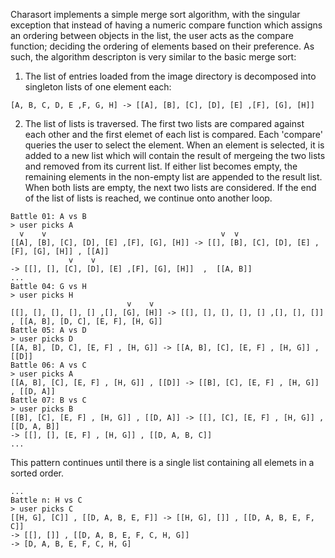 Charasort implements a simple merge sort algorithm, with the singular exception that instead of having a numeric compare function which assigns an ordering between objects in the list, the user acts as the compare function; deciding the ordering of elements based on their preference.  As such, the algorithm descripton is very similar to the basic merge sort:
1. The list of entries loaded from the image directory is decomposed into singleton lists of one element each:
```
[A, B, C, D, E ,F, G, H] -> [[A], [B], [C], [D], [E] ,[F], [G], [H]]
```
2. The list of lists is traversed.  The first two lists are compared against each other and the first elemet of each list is compared.  Each 'compare' queries the user to select the element.  When an element is selected, it is added to a new list which will contain the result of mergeing the two lists and removed from its current list.  If either list becomes empty, the remaining elements in the non-empty list are appended to the result list.  When both lists are empty, the next two lists are considered.  If the end of the list of lists is reached, we continue onto another loop.  
```
Battle 01: A vs B
> user picks A
  v    v                                       v  v
[[A], [B], [C], [D], [E] ,[F], [G], [H]] -> [[], [B], [C], [D], [E] ,[F], [G], [H]] , [[A]]
             v    v
-> [[], [], [C], [D], [E] ,[F], [G], [H]]  ,  [[A, B]]
...
Battle 04: G vs H
> user picks H
                          v    v
[[], [], [], [], [] ,[], [G], [H]] -> [[], [], [], [], [] ,[], [], []] , [[A, B], [D, C], [E, F], [H, G]]
Battle 05: A vs D
> user picks D
[[A, B], [D, C], [E, F] , [H, G]] -> [[A, B], [C], [E, F] , [H, G]] , [[D]]
Battle 06: A vs C
> user picks A
[[A, B], [C], [E, F] , [H, G]] , [[D]] -> [[B], [C], [E, F] , [H, G]] , [[D, A]]
Battle 07: B vs C
> user picks B
[[B], [C], [E, F] , [H, G]] , [[D, A]] -> [[], [C], [E, F] , [H, G]] , [[D, A, B]]
-> [[], [], [E, F] , [H, G]] , [[D, A, B, C]]
...
```
This pattern continues until there is a single list containing all elemets in a sorted order.  
```
...
Battle n: H vs C
> user picks C
[[H, G], [C]] , [[D, A, B, E, F]] -> [[H, G], []] , [[D, A, B, E, F, C]]
-> [[], []] , [[D, A, B, E, F, C, H, G]]
-> [D, A, B, E, F, C, H, G]
```